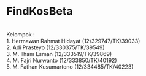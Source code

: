# FindKosBeta
<br>Kelompok :
<br>1. Hermawan Rahmat Hidayat (12/329747/TK/39033)
<br>2. Adi Prasteyo (12/330375/TK/39549)
<br>3. M. Ilham Esman (12/333519/TK/39869)
<br>4. M. Fajri Nurwanto (12/333850/TK/40192)
<br>5. M. Fathan Kusumartono (12/334485/TK/40223)

